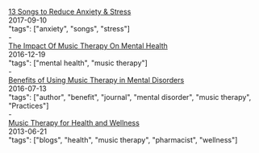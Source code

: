 [13 Songs to Reduce Anxiety & Stress](https://medium.com/ifme/13-songs-to-reduce-anxiety-stress-58eb9b362867)<br />
2017-09-10<br />
"tags": ["anxiety", "songs", "stress"]<br />
-<br />
[The Impact Of Music Therapy On Mental Health](https://www.nami.org/Blogs/NAMI-Blog/December-2016/The-Impact-of-Music-Therapy-on-Mental-Health)<br />
2016-12-19<br />
"tags": ["mental health", "music therapy"]<br />
-<br />
[Benefits of Using Music Therapy in Mental Disorders](https://www.omicsonline.org/open-access/benefits-of-using-music-therapy-in-mental-disorders-2090-2719-1000116.php?aid=76546)<br />
2016-07-13<br />
"tags": ["author", "benefit", "journal", "mental disorder", "music therapy", "Practices"]<br />
-<br />
[Music Therapy for Health and Wellness](https://www.psychologytoday.com/blog/natural-standard/201306/music-therapy-health-and-wellness)<br />
2013-06-21<br />
"tags": ["blogs", "health", "music therapy", "pharmacist", "wellness"]
